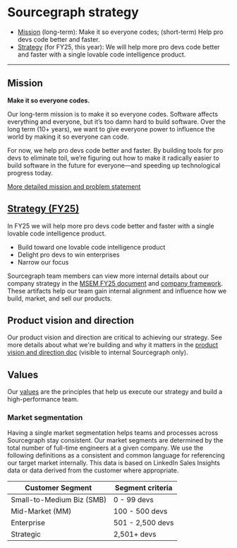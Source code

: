 # Sourcegraph strategy

- [Mission](#mission) (long-term): Make it so everyone codes; (short-term) Help pro devs code better and faster.
- [Strategy](#strategy) (for FY25, this year): We will help more pro devs code better and faster with a single lovable code intelligence product.

---

## Mission

**Make it so everyone codes.**

Our long-term mission is to make it so everyone codes.
Software affects everything and everyone, but it’s too damn hard to build software. Over the long term (10+ years), we want to give everyone power to influence the world by making it so everyone can code.

For now, we help pro devs code better and faster.
By building tools for pro devs to eliminate toil, we’re figuring out how to make it radically easier to build software in the future for everyone—and speeding up technological progress today.

[More detailed mission and problem statement](https://docs.google.com/document/d/16FRo6n3iyIFupd5A2OtehAvfUo1P2qxQKNYWLpEdEUE/edit)

## [Strategy (FY25)](https://docs.google.com/document/d/1Ju2SwpRCcIAC65kCu60QM8rnsn8YDTmkNAKO5xkl0ZY/edit#heading=h.ev1rhjc47atd)

In FY25 we will help more pro devs code better and faster with a single lovable code intelligence product.

- Build toward one lovable code intelligence product
- Delight pro devs to win enterprises
- Narrow our focus

Sourcegraph team members can view more internal details about our company strategy in the [MSEM FY25 document](https://docs.google.com/document/d/1Ju2SwpRCcIAC65kCu60QM8rnsn8YDTmkNAKO5xkl0ZY/edit#heading=h.ev1rhjc47atd) and [company framework](https://docs.google.com/document/d/127S8cGKrYi2g8CVjMO3fpT33Ld_ZpT7_1UgbAvlqGC0/edit?usp=sharing). These artifacts help our team gain internal alignment and influence how we build, market, and sell our products.

## Product vision and direction

Our product vision and direction are critical to achieving our strategy. See more details about what we're building and why it matters in the [product vision and direction doc](https://docs.google.com/document/d/1gyxslvskFAMxQUvOQFkF8eyt8RGd1iIdqNpIv_fwsvA/edit) (visible to internal Sourcegraph only).
## Values

Our [values](../../company-info-and-process/values/index.md) are the principles that help us execute our strategy and build a high-performance team.

### Market segmentation

Having a single market segmentation helps teams and processes across Sourcegraph stay consistent. Our market segments are determined by the total number of full-time engineers at a given company. We use the following definitions as a consistent and common language for referencing our target market internally. This data is based on LinkedIn Sales Insights data or data derived from the customer where appropriate.

| <div style="width:215px">Customer Segment</div> | Segment criteria |
| ----------------------------------------------- | ---------------- |
| Small-to-Medium Biz (SMB)                       | 0 - 99 devs      |
| Mid-Market (MM)                                 | 100 - 500 devs   |
| Enterprise                                      | 501 - 2,500 devs |
| Strategic                                       | 2,501+ devs      |
